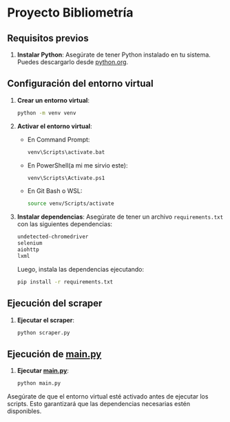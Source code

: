 # Proyecto Bibliometría

## Requisitos previos

1. **Instalar Python**: Asegúrate de tener Python instalado en tu sistema. Puedes descargarlo desde [python.org](https://www.python.org/downloads/).

## Configuración del entorno virtual

1. **Crear un entorno virtual**:
    ```sh
    python -m venv venv
    ```

2. **Activar el entorno virtual**:

    - En Command Prompt:
        ```sh
        venv\Scripts\activate.bat
        ```

    - En PowerShell(a mi me sirvio este):
        ```sh
        venv\Scripts\Activate.ps1
        ```

    - En Git Bash o WSL:
        ```sh
        source venv/Scripts/activate
        ```

3. **Instalar dependencias**:
    Asegúrate de tener un archivo `requirements.txt` con las siguientes dependencias:
    ```txt
    undetected-chromedriver
    selenium
    aiohttp
    lxml
    ```

    Luego, instala las dependencias ejecutando:
    ```sh
    pip install -r requirements.txt
    ```

## Ejecución del scraper

1. **Ejecutar el scraper**:
    ```sh
    python scraper.py
    ```

## Ejecución de [main.py](http://_vscodecontentref_/2)

1. **Ejecutar [main.py](http://_vscodecontentref_/3)**:
    ```sh
    python main.py
    ```

Asegúrate de que el entorno virtual esté activado antes de ejecutar los scripts. Esto garantizará que las dependencias necesarias estén disponibles.